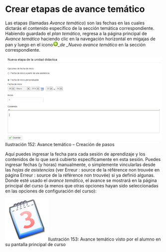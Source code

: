 # Crear etapas de avance temático

Las etapas \(llamadas _Avance temático_\) son las fechas en las cuales dictarás el contenido específico de la sección temática correspondiente. Habiendo guardado el _plan temático,_ regresa a la página principal de _Avance temático_ haciendo clic en la navegación horizontal en migajas de pan y luego en el icono![](../../.gitbook/assets/graphics257%20%284%29.png)_\_de \_Nuevo avance temático_ en la sección correspondiente.

![](../../.gitbook/assets/graficos131%20%282%29.png)Ilustración 152: Avance temático – Creación de pasos

Aquí puedes ingresar la fecha para cada sesión de aprendizaje y los contenidos de lo que será cubierto específicamente en esta sesión. Puedes ingresar fechas \(y horas\) manualmente, o simplemente vincularlas desde las _hojas de asistencias_ \(ver Erreur : source de la référence non trouvée en página Erreur : source de la référence non trouvée\) si ya definió algunas. Donde esté usado el _avance temático_, el avance se mostrará en la página principal del curso \(a menos que otras opciones hayan sido seleccionadas en las opciones de configuración del curso\):

![](../../.gitbook/assets/image35%20%285%29.png)Ilustración 153: Avance temático visto por el alumno en su pantalla principal de curso

